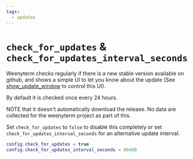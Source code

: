 ```yaml
---
tags:
  - updates
---
```

# `check_for_updates` & `check_for_updates_interval_seconds`

Weenyterm checks regularly if there is a new stable version available
on github, and shows a simple UI to let you know about the update
(See [show_update_window](show_update_window.md) to control this UI).

By default it is checked once every 24 hours.

NOTE that it doesn't automatically download the release.
No data are collected for the weenyterm project as part of this.

Set `check_for_updates` to `false` to disable this completely or set
`check_for_updates_interval_seconds` for an alternative update interval.

```lua
config.check_for_updates = true
config.check_for_updates_interval_seconds = 86400
```
